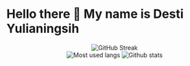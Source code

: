 
<div id="header" align="left">
  <h1>Hello there 👋 My name is Desti Yulianingsih</h1>
   <!-- <img src="[insert an image of yourself or something you like]" width="200"  --!>

  
  
  
  </div>


<div id="stats" align="center">
  
  <img src="https://streak-stats.demolab.com?user=httpdesti&theme=transparent&fire=EB5454" alt="GitHub Streak"/>
  <br>
  
<div align="center">
  <img src="https://github-readme-stats.vercel.app/api/top-langs/?username=httpdesti&layout=compact&theme=tokyonight" alt="Most used langs"/>
  <img src="https://github-readme-stats.vercel.app/api?username=httpdesti&show_icons=true&theme=radical&rank_icon=github&include_all_commits=true" alt="Github stats"/>

</div>

</div>
